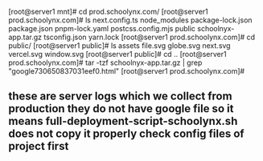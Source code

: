 [root@server1 mnt]# cd prod.schoolynx.com/
[root@server1 prod.schoolynx.com]# ls
next.config.ts  node_modules  package-lock.json  package.json  pnpm-lock.yaml  postcss.config.mjs  public  schoolnyx-app.tar.gz  tsconfig.json  yarn.lock
[root@server1 prod.schoolynx.com]# cd public/
[root@server1 public]# ls
assets  file.svg  globe.svg  next.svg  vercel.svg  window.svg
[root@server1 public]# cd ..
[root@server1 prod.schoolynx.com]# tar -tzf schoolnyx-app.tar.gz | grep "google730650837031eef0.html"
[root@server1 prod.schoolynx.com]#


## these are server logs which we collect from production they do not have google file so it means full-deployment-script-schoolynx.sh does not copy it properly check config files of project first 
